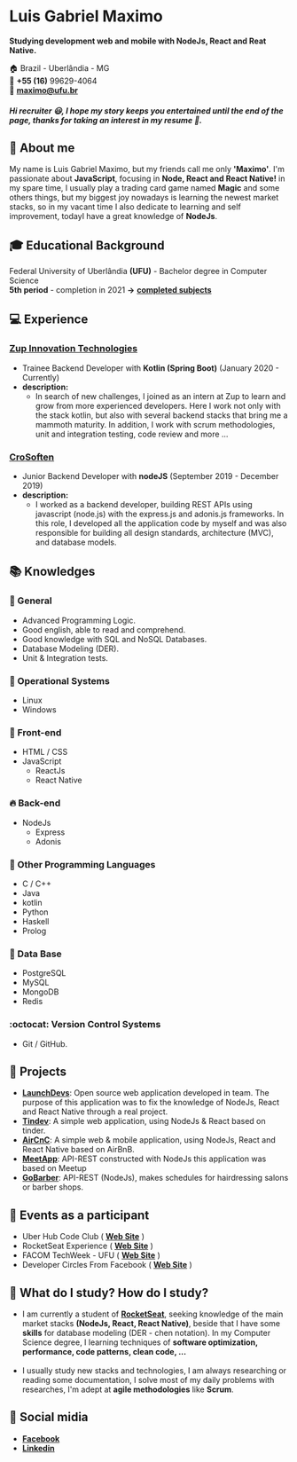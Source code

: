 # Luis Gabriel Maximo
**Studying development web and mobile with NodeJs, React and Reat Native.**

:house:    Brazil - Uberlândia - MG <br>
:iphone:   **+55 (16)** 99629-4064 <br>
:email:  **maximo@ufu.br**

##### Hi recruiter :smiley:, I hope my story keeps you entertained until the end of the page, thanks for taking an interest in my resume :beginner:.

## :bell: About me
My name is Luis Gabriel Maximo, but my friends call me only **'Maximo'**. I'm passionate about **JavaScript**, focusing in **Node, React and React Native!** in my spare time, I usually play a trading card game named **Magic** and some others things, but my biggest joy nowadays is learning the newest market stacks, so in my vacant time I also dedicate to learning and self improvement, todayI have a great knowledge of **NodeJs**.

## :mortar_board: Educational Background
Federal University of Uberlândia **(UFU)** - Bachelor degree in Computer Science <br>
**5th period** - completion in 2021 **->** [**completed subjects**](https://github.com/gabrielmaximo/UFU/blob/master/README.md)

## :computer: Experience

### [Zup Innovation Technologies](https://www.zup.com.br/)
* Trainee Backend Developer with **Kotlin (Spring Boot)** (January 2020 - Currently)
* **description:**  
   * In search of new challenges, I joined as an intern at Zup to learn and grow from more experienced developers. Here I work not only with the stack kotlin, but also with several backend stacks that bring me a mammoth maturity. In addition, I work with scrum methodologies, unit and integration testing, code review and more ...

### [CroSoften](https://crosoften.com/)
* Junior Backend Developer with **nodeJS** (September 2019 - December 2019)
* **description:**  
   * I worked as a backend developer, building REST APIs using javascript (node.js) with the express.js and adonis.js frameworks. In this role, I developed all the application code by myself and was also responsible for building all design standards, architecture (MVC), and database models.

## :books: Knowledges

### :pushpin: General
* Advanced Programming Logic.
* Good english, able to read and comprehend.
* Good knowledge with SQL and NoSQL Databases.
* Database Modeling (DER).
* Unit & Integration tests.

### :penguin: Operational Systems
* Linux
* Windows

### :ocean: Front-end
* HTML / CSS  
* JavaScript
    * ReactJs
    * React Native

### :fire: Back-end
* NodeJs
    * Express
    * Adonis

### :muscle: Other Programming Languages
* C / C++ 
* Java
* kotlin
* Python
* Haskell
* Prolog

### :floppy_disk: Data Base
* PostgreSQL
* MySQL
* MongoDB
* Redis

### :octocat: Version Control Systems
* Git / GitHub.

## :open_file_folder: Projects
* [**LaunchDevs**](https://github.com/adamdias/launchdevs): Open source web application developed in team. The purpose of this application was to fix the knowledge of NodeJs, React and React Native through a real project.
* [**Tindev**](https://github.com/gabrielmaximo/Tindev): A simple web application, using NodeJs & React based on tinder.
* [**AirCnC**](https://github.com/gabrielmaximo/AirCnC): A simple web & mobile application, using NodeJs, React and React Native based on AirBnB.
* [**MeetApp**](https://github.com/gabrielmaximo/MeetApp): API-REST constructed with NodeJs this application was based on Meetup
* [**GoBarber**](https://github.com/gabrielmaximo/GoBarber): API-REST (NodeJs), makes schedules for hairdressing salons or barber shops.

## :movie_camera: Events as a participant
* Uber Hub Code Club ( [**Web Site**](http://uberhubcode.com.br/) )
* RocketSeat Experience ( [**Web Site**](https://rocketseat.com.br/experience) )
* FACOM TechWeek - UFU ( [**Web Site**](http://www.techweek.facom.ufu.br/) )
* Developer Circles From Facebook ( [**Web Site**](https://devcirclesuberlandia13.splashthat.com/?fbclid=IwAR3Jh0L5XglL5tIq_xKtFQX-ldVxoccRgJYYc6VErjjedCzq-CbYP6teCh0) )

## :triangular_flag_on_post: What do I study? How do I study?
* I am currently a student of [**RocketSeat**](https://rocketseat.com.br/), seeking knowledge of the main market stacks **(NodeJs, React, React Native)**, beside that I have some **skills** for database modeling (DER - chen notation). In my Computer Science degree, I learning techniques of **software optimization, performance, code patterns, clean code, ...**
<br><br>
* I usually study new stacks and technologies, I am always researching or reading some documentation, I solve most of my daily problems with researches, I'm adept at **agile methodologies** like **Scrum**.

## :speech_balloon: Social midia
*  [**Facebook**](https://www.facebook.com/luis.mxm)
*  [**Linkedin**](https://www.linkedin.com/in/luis-gabriel-maximo-b451a0165/)
